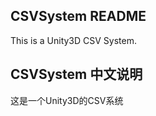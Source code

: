 CSVSystem README
----------------------------


This is a Unity3D CSV System.



CSVSystem 中文说明
----------------------------


这是一个Unity3D的CSV系统
